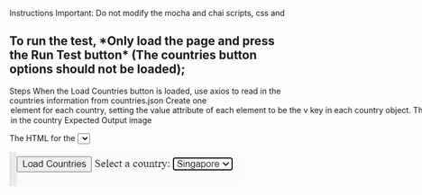 Instructions
Important: Do not modify the mocha and chai scripts, css and <div>


<h2> To run the test, *Only load the page and press the Run Test button* (The countries button options should not be loaded);
</h2>

Steps
When the Load Countries button is loaded, use axios to read in the countries information from countries.json
Create one <option> element for each country, setting the value attribute of each element to be the v key in each country object. That is,
Display all the <option> in the country <select>
Expected Output
image

The HTML for the <select> should look something like this:

![alt text](image.png)
<br>
<br>

<!-- <select id="countries">
    <option value="sg">Singapore</option>
    <option value="my">Malaysia</option>
</select> -->